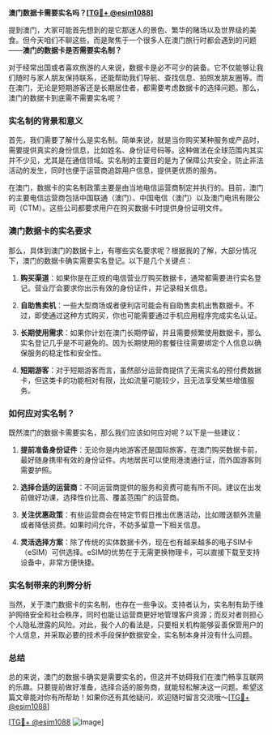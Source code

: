 **澳门数据卡需要实名吗？[[TG💪+ @esim1088](https://t.me/s/esim1088)]**

提到澳门，大家可能首先想到的是它那迷人的景色、繁华的赌场以及世界级的美食。但今天咱们不聊这些，而是聚焦于一个很多人在澳门旅行时都会遇到的问题——**澳门的数据卡是否需要实名制？**

对于经常出国或者喜欢旅游的人来说，数据卡是必不可少的装备。它不仅能够让我们随时与家人朋友保持联系，还能帮助我们导航、查找信息、拍照发朋友圈等。而在澳门，无论是短期游客还是长期居住者，都需要考虑数据卡的选择问题。那么，澳门的数据卡到底需不需要实名呢？

### 实名制的背景和意义

首先，我们需要了解什么是实名制。简单来说，就是当你购买某种服务或产品时，需要提供真实的身份信息，比如姓名、身份证号码等。这种做法在全球范围内其实并不少见，尤其是在通信领域。实名制的主要目的是为了保障公共安全，防止非法活动的发生，同时也便于运营商追踪用户信息，提供更优质的服务。

在澳门，数据卡的实名制政策主要是由当地电信运营商制定并执行的。目前，澳门的主要电信运营商包括中国联通（澳门）、中国电信（澳门）以及澳门电讯有限公司（CTM）。这些公司都要求用户在购买数据卡时提供身份证明文件。

### 澳门数据卡的实名要求

那么，具体到澳门的数据卡上，有哪些实名要求呢？根据我的了解，大部分情况下，澳门的数据卡确实需要实名登记。以下是几个关键点：

1. **购买渠道**：如果你是在正规的电信营业厅购买数据卡，通常都需要进行实名登记。营业厅会要求你出示有效的身份证件，并记录相关信息。
   
2. **自助售卖机**：一些大型商场或者便利店可能会有自助售卖机出售数据卡。不过，即使通过这种方式购买，你也可能需要通过手机应用程序完成实名认证。

3. **长期使用需求**：如果你计划在澳门长期停留，并且需要频繁使用数据卡，那么实名登记几乎是不可避免的。因为长期使用的套餐往往需要绑定个人信息以确保服务的稳定性和安全性。

4. **短期游客**：对于短期游客而言，虽然部分运营商提供了无需实名的预付费数据卡，但这类卡的功能相对有限，比如流量可能较少，且无法享受某些增值服务。

### 如何应对实名制？

既然澳门的数据卡需要实名，那么我们应该如何应对呢？以下是一些建议：

1. **提前准备身份证件**：无论你是内地游客还是国际旅客，在澳门购买数据卡前，最好随身携带有效的身份证件。内地居民可以使用港澳通行证，而外国游客则需要护照。

2. **选择合适的运营商**：不同运营商提供的服务和资费可能有所不同。建议在出发前做好功课，选择性价比高、覆盖范围广的运营商。

3. **关注优惠政策**：有些运营商会在特定节假日推出优惠活动，比如赠送额外流量或者降低资费。如果时间允许，不妨多留意一下相关信息。

4. **灵活选择方案**：除了传统的实体数据卡外，现在也有越来越多的电子SIM卡（eSIM）可供选择。eSIM的优势在于无需更换物理卡，可以直接下载至支持设备中，非常方便快捷。

### 实名制带来的利弊分析

当然，关于澳门数据卡的实名制，也存在一些争议。支持者认为，实名制有助于维护网络安全和社会秩序，同时也能让运营商更好地管理客户资源；而反对者则担心个人隐私泄露的风险。对此，我个人的看法是，只要相关机构能够妥善保管用户的个人信息，并采取必要的技术手段保护数据安全，实名制本身并没有什么问题。

### 总结

总的来说，澳门的数据卡确实是需要实名的，但这并不妨碍我们在澳门畅享互联网的乐趣。只要提前做好准备，选择合适的服务商，就能轻松解决这一问题。希望这篇文章能对你有所帮助！如果你还有其他疑问，欢迎随时留言交流哦～[[TG💪+ @esim1088](https://t.me/s/esim1088)]

[[TG💪+ @esim1088](https://t.me/s/esim1088) ![Image](https://i.postimg.cc/4NQfJmqS/Snipaste-2025-05-13-00-14-12.png)]
